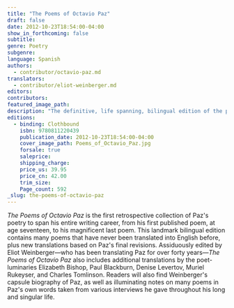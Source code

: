 ```yaml
---
title: "The Poems of Octavio Paz"
draft: false
date: 2012-10-23T18:54:00-04:00
show_in_forthcoming: false
subtitle:
genre: Poetry
subgenre:
language: Spanish
authors:
  - contributor/octavio-paz.md
translators:
  - contributor/eliot-weinberger.md
editors:
contributors:
featured_image_path:
description: "The definitive, life spanning, bilingual edition of the poems by the Nobel Prize-winner "
editions:
  - binding: Clothbound
    isbn: 9780811220439
    publication_date: 2012-10-23T18:54:00-04:00
    cover_image_path: Poems_of_Octavio_Paz.jpg
    forsale: true
    saleprice:
    shipping_charge:
    price_us: 39.95
    price_cn: 42.00
    trim_size:
    Page_count: 592
_slug: the-poems-of-octavio-paz
---
```


_The Poems of Octavio Paz_ is the first retrospective collection of Paz's poetry to span his entire writing career, from his first published poem, at age seventeen, to his magnificent last poem. This landmark bilingual edition contains many poems that have never been translated into English before, plus new translations based on Paz's final revisions. Assiduously edited by Eliot Weinberger—who has been translating Paz for over forty years—_The Poems of Octavio Paz_ also includes additional translations by the poet-luminaries Elizabeth Bishop, Paul Blackburn, Denise Levertov, Muriel Rukeyser, and Charles Tomlinson. Readers will also find Weinberger's capsule biography of Paz, as well as illuminating notes on many poems in Paz's own words taken from various interviews he gave throughout his long and singular life.

